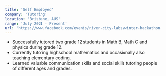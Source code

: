 ```yaml
---
title: 'Self Employed'
company: 'Tutoring'
location: 'Brisbane, AUS'
range: 'July 2021 - Present'
url: 'https://www.facebook.com/events/river-city-labs/winter-hackathon-2022/446813453559541/'
---
```


- Successfully tutored two grade 12 students in Math B, Math C and physics during grade 12.
- Currently tutoring highschool mathematics and occasionally also teaching elementary coding.
- Learned valuable communication skills and social skills tutoring people of different ages and grades.
